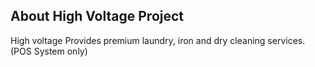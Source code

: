 ## About High Voltage Project 
 
High voltage Provides premium laundry, iron and dry cleaning services. (POS System only)
